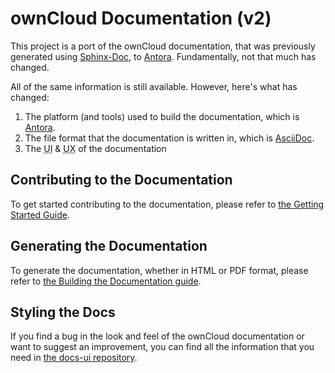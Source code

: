 # ownCloud Documentation (v2)

This project is a port of the ownCloud documentation, that was previously generated using [Sphinx-Doc](http://www.sphinx-doc.org), to [Antora](./docs/what-is-antora.md).
Fundamentally, not that much has changed.

All of the same information is still available.
However, here's what has changed:

1. The platform (and tools) used to build the documentation, which is [Antora](./docs/what-is-antora.md).
2. The file format that the documentation is written in, which is [AsciiDoc](./docs/what-is-asciidoc.md).
3. The <abbr title="User Interface">UI</abbr> & <abbr title="User Experience">UX</abbr> of the documentation

## Contributing to the Documentation

To get started contributing to the documentation, please refer to [the Getting Started Guide](./docs/getting-started.md).

## Generating the Documentation

To generate the documentation, whether in HTML or PDF format, please refer to [the Building the Documentation guide](./docs/build-the-docs.md).

## Styling the Docs

If you find a bug in the look and feel of the ownCloud documentation or want to suggest an improvement, you can find all the information that you need in [the docs-ui repository](https://github.com/owncloud/docs-ui/blob/master/README.adoc).

